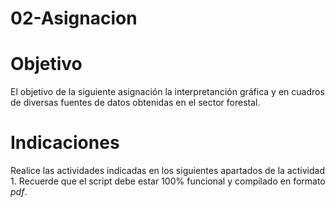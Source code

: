 # 02-Asignacion

# Objetivo

El objetivo de la siguiente asignación la interpretanción gráfica y en cuadros de diversas fuentes de datos obtenidas en el sector forestal.

# Indicaciones
Realice las actividades indicadas en los siguientes apartados de la actividad 1. Recuerde que el script debe estar 100% funcional y compilado en formato _pdf_.
